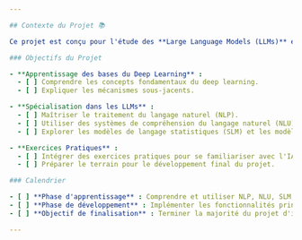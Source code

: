 ```yaml
---

## Contexte du Projet 📚

Ce projet est conçu pour l'étude des **Large Language Models (LLMs)** et leur application dans un cadre concret, en lien avec deux unités de valeur (UV) de mon établissement d'étude : **AC20 (Travaux de Recherche)** et **TZ20 (Travaux de Laboratoire)**.

### Objectifs du Projet

- **Apprentissage des bases du Deep Learning** :
  - [ ] Comprendre les concepts fondamentaux du deep learning.
  - [ ] Expliquer les mécanismes sous-jacents.

- **Spécialisation dans les LLMs** :
  - [ ] Maîtriser le traitement du langage naturel (NLP).
  - [ ] Utiliser des systèmes de compréhension du langage naturel (NLU).
  - [ ] Explorer les modèles de langage statistiques (SLM) et les modèles de langage de grande taille (LLM).

- **Exercices Pratiques** :
  - [ ] Intégrer des exercices pratiques pour se familiariser avec l'IA et le deep learning.
  - [ ] Préparer le terrain pour le développement final du projet.

### Calendrier

- [ ] **Phase d'apprentissage** : Comprendre et utiliser NLP, NLU, SLM, et LLM.
- [ ] **Phase de développement** : Implémenter les fonctionnalités principales et avancées.
- [ ] **Objectif de finalisation** : Terminer la majorité du projet d'ici fin mai - début juin.

---
```

